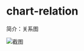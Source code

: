 # chart-relation

简介：关系图


![截图](https://img.alicdn.com/tfs/TB1My.6idfJ8KJjy0FeXXXKEXXa-1874-922.png)





